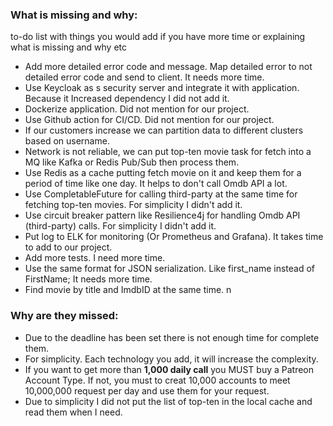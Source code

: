 ### What is missing and why:
to-do list with things you would add if you have more time or explaining what is missing and why etc

* Add more detailed error code and message. Map detailed error to not detailed error code and send to client. It needs more time.
* Use Keycloak as s security server and integrate it with application. Because it Increased dependency I did not add it.
* Dockerize application. Did not mention for our project.
* Use Github action for CI/CD. Did not mention for our project.
* If our customers increase we can partition data to different clusters based on username.
* Network is not reliable, we can put top-ten movie task for fetch into a MQ like Kafka or Redis Pub/Sub then process them.
* Use Redis as a cache putting fetch movie on it and keep them for a period of time like one day. It helps to don't call Omdb API a lot.
* Use CompletableFuture for calling third-party at the same time for fetching top-ten movies. For simplicity I didn't add it.
* Use circuit breaker pattern like Resilience4j for handling Omdb API (third-party) calls. For simplicity I didn't add it.
* Put log to ELK for monitoring (Or Prometheus and Grafana). It takes time to add to our project.
* Add more tests. I need more time.
* Use the same format for JSON serialization. Like first_name instead of FirstName; It needs more time.
* Find movie by title and ImdbID at the same time. n

### Why are they missed: 
* Due to the deadline has been set there is not enough time for complete them.
* For simplicity. Each technology you add, it will increase the complexity.
* If you want to get more than **1,000 daily call** you MUST buy a Patreon Account Type. 
  If not, you must to creat  10,000 accounts to meet 10,000,000 request per day and use them for your request.
* Due to simplicity I did not put the list of top-ten in the local cache and read them when I need. 


